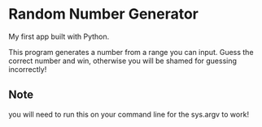 # Random Number Generator
My first app built with Python.

This program generates a number from a range you can input. 
Guess the correct number and win, otherwise you will be shamed for guessing incorrectly!

## Note
you will need to run this on your command line for the sys.argv to work!
